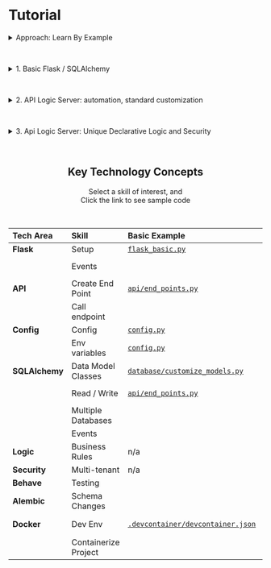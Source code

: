 &nbsp;&nbsp;&nbsp;

# Tutorial

<details markdown>

&nbsp;

<summary>Approach: Learn By Example</summary>

Tutorials are useful ways to learn, but the __key concepts__ can be overshadowed by mechanics, and often don't include the real-world __IDE experience__.

Here we take a different approach: a __running app__ you can explore, using the table below:

* Explore code samples for key technology areas
* In a _running_ project
* That you can experiment with (debug, alter...)

To __explore code__, click the _Sample Code_ link - that will open that code file.

To __run__, use the Run/Debug configurations ("play" button, upper left).  There are 3 web apps you can run:


* Basic Flask - a __hand-coded__ web app with minimal functionality

* API Logic Server No Customizations - __automated__ by API Logic server.  Using the [Northwind Database](https://valhuber.github.io/ApiLogicServer/Sample-Database/), this illustrates what you can expect for an initial project using your own database

* API Logic Project - Customized, illustrating the use of a standard IDE to add code, and declarative logic and security


</details>

&nbsp;

<details markdown>

&nbsp;

<summary>1. Basic Flask / SQLAlchemy</summary>

This illustrates a typical framework-based approach for creating projects - a minimal project for seeing core Flask and SQLAlchemy services in action.

Frameworks are flexible, and leverage your existing dev environment (IDE, git, etc).  But the manual effort is time-consuming, and complex.  This minimal project does not provide:

* an API endpoint for each table

* a User Interface

* any security, or business logic (multi-table derivations and constraints).


</details>

&nbsp;
<details markdown>


<summary>2. API Logic Server: automation, standard customization</summary>

&nbsp;

Instead of frameworks, we might employ a Low Code approach.  However, these often require extensive screen painting, and typically require a proprietary IDE.

The *API Logic Project No Customization* app provides an alternative, creating an entire project by reading your schema:

* **Faster** than Low Code, with instant APIs and Admin User Interfaces:

  * **API:** an endpoint for each table, with filtering, sorting, pagination and related data access

  * **Admin UI:** multi-page / multi-table apps, with page navigations, automatic joins and declarative hide/show.  It executes a yaml file, so basic customizations do not require HTML or JavaScript background.

      * Custom UIs can be built using your tool of choice (React, Angular, etc), using the API

* **Fully Extensible** using standard IDEs such as VSCode or PyCharm.  All of the key technology concepts you mastered above (Flask, SQLAlchemy) still fully apply.


</details>


&nbsp;
<details markdown>


<summary>3. Api Logic Server: Unique Declarative Logic and Security</summary>

&nbsp;

A running API and UI are a great start, but completing the project still requires logic and security.  This can be as much as half the effort, so we really haven't achieved "Low Code" until these are addressed.

A unique feature of API Logic Server is provision for:

* **Business Logic Automation:** using unique spreadsheet-like rules, extensible with Python 🏆

* These are declared in your IDE, with full support for code completion, logging, and debugging

</details>

&nbsp;

<p align="center">
  <h2 align="center">Key Technology Concepts</h2>
</p>
<p align="center">
  Select a skill of interest, and<br>Click the link to see sample code
</p>
&nbsp;


| Tech Area | Skill | Basic Example | API Logic Server | Notes   |
|:---- |:------|:-----------|:--------|:--------|
| __Flask__ | Setup | [```flask_basic.py```](Basic_app/flask_basic.py) |  [```api_logic_server_run.py```](ApiLogicProject/api_logic_server_run.py) |  |
|  | Events |  | [```api/end_points.py```](Basic_app/api/end_points.py) | see `flask_events` |
| __API__ | Create End Point | [```api/end_points.py```](Basic_app/api/end_points.py) | [```api/customize_api.py```](ApiLogicProject/api/customize_api.py) |  see `def order():` |
|  | Call endpoint |  | [```test/.../place_order.py```](ApiLogicProject/test/api_logic_server_behave/features/steps/place_order.py) | y  |
| __Config__ | Config | [```config.py```](ApiLogicProject/config.py) | | x |
|  | Env variables | [```config.py```](ApiLogicProject/config.py) | x | os.getenv(...)  |
| __SQLAlchemy__ | Data Model Classes | [```database/customize_models.py```](ApiLogicProject/database/customize_models.py) |  | x  |
|  | Read / Write | [```api/end_points.py```](Basic_app/api/end_points.py) | [```api/customize_api.py```](ApiLogicProject/api/customize_api.py) | see `def order():`  |
|  | Multiple Databases |  | [```database/bind_databases.py```](ApiLogicProject/database/bind_databases.py) |   |
|  | Events |  | [```security/system/security_manager.py```](ApiLogicProject/security/system/security_manager.py) | x  |
| __Logic__ | Business Rules | n/a | [```logic/declare_logic.py```](ApiLogicProject/logic/declare_logic.py) | ***Unique*** to API Logic Server  |
| __Security__ | Multi-tenant | n/a | [```security/declare_security.py```](ApiLogicProject/security/declare_security.py) |   |
| __Behave__ | Testing |  | [```test/.../place_order.py```](ApiLogicProject/test/api_logic_server_behave/features/steps/place_order.py) | x  |
| __Alembic__ | Schema Changes |  | [```database/alembic/readme.md```](ApiLogicProject/database/alembic/readme.md) |   |
| __Docker__ | Dev Env | [```.devcontainer/devcontainer.json```](.devcontainer/devcontainer.json) | x | See also "dockerFile":... |
|  | Containerize Project |  | [```devops/docker/build-container.dockerfile```](ApiLogicProject/devops/docker/build-container.dockerfile) |  |